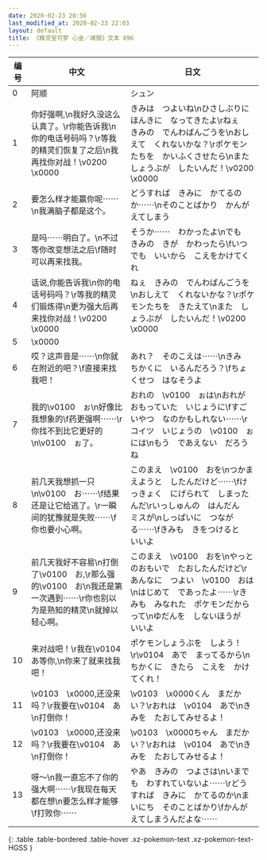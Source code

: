 ```yaml
---
date: 2020-02-23 20:56
last_modified_at: 2020-02-23 22:03
layout: default
title: 《精灵宝可梦 心金／魂银》文本 696
---
```

| 编号 | 中文 | 日文 |
| ---- | ---- | ---- |
| 0 | 阿顺 | シュン |
| 1 | 你好强啊,\n我好久没这么认真了。\r你能告诉我\n你的电话号码吗？\r等我的精灵们恢复了之后\n我再找你对战！\v0200　\x0000 | きみは　つよいね\nひさしぶりに　ほんきに　なってきたよ\rねぇ　きみの　でんわばんごうを\nおしえて　くれないかな？\rポケモンたちを　かいふくさせたら\nまた　しょうぶが　したいんだ！\v0200　\x0000 |
| 2 | 要怎么样才能赢你呢⋯⋯\n我满脑子都是这个。 | どうすれば　きみに　かてるのか⋯⋯\nそのことばかり　かんがえてしまう |
| 3 | 是吗⋯⋯明白了。\n不过等你改变想法之后\f随时可以再来找我。 | そうか⋯⋯　わかったよ\nでも　きみの　きが　かわったら\fいつでも　いいから　こえをかけてくれ |
| 4 | 话说,你能告诉我\n你的电话号码吗？\r等我的精灵们锻炼得\n更为强大后再来找你对战！\v0200　\x0000 | ねぇ　きみの　でんわばんごうを\nおしえて　くれないかな？\rポケモンたちを　きたえて\nまた　しょうぶが　したいんだ！\v0200　\x0000 |
| 5 | \x0000 |  |
| 6 | 哎？这声音是⋯⋯\n你就在附近的吧？\f直接来找我吧！ | あれ？　そのこえは⋯⋯\nきみ　ちかくに　いるんだろう？\fちょくせつ　はなそうよ |
| 7 | 我的\v0100　ぉ\n好像比我想象的\f药更强啊⋯⋯\r你找不到比它更好的\n\v0100　ぉ了。 | おれの　\v0100　ぉは\nおれが　おもっていた　いじょうに\fすごいやつ　なのかもしれない⋯⋯\rコイツ　いじょうの　\v0100　ぉには\nもう　であえない　だろうね |
| 8 | 前几天我想抓一只\n\v0100　お⋯⋯\f结果还是让它给逃了。\r一瞬间的犹豫就是失败⋯⋯\f你也要小心啊。 | このまえ　\v0100　おを\nつかまえようと　したんだけど⋯⋯\fけっきょく　にげられて　しまったんだ\rいっしゅんの　はんだん　ミスが\nしっぱいに　つながる⋯⋯\fきみも　きをつけると　いいよ |
| 9 | 前几天我好不容易\n打倒了\v0100　お,\r那么强的\v0100　お\n我还是第一次遇到⋯⋯\r你也别以为是熟知的精灵\n就掉以轻心啊。 | このまえ　\v0100　おを\nやっとのおもいで　たおしたんだけど\rあんなに　つよい　\v0100　おは\nはじめて　であったよ⋯⋯\rきみも　みなれた　ポケモンだからって\nゆだんを　しないほうが　いいよ |
| 10 | 来对战吧！\r我在\v0104　あ等你,\n你来了就来找我吧！ | ポケモンしょうぶを　しよう！\r\v0104　あで　まってるから\nちかくに　きたら　こえを　かけてくれ！ |
| 11 | \v0103　\x0000,还没来吗？\r我要在\v0104　あ\n打倒你！ | \v0103　\x0000くん　まだかい？\rおれは　\v0104　あで\nきみを　たおしてみせるよ！ |
| 12 | \v0103　\x0000,还没来吗？\r我要在\v0104　あ\n打倒你！ | \v0103　\x0000ちゃん　まだかい？\rおれは　\v0104　あで\nきみを　たおしてみせるよ！ |
| 13 | 呀～\n我一直忘不了你的强大啊⋯⋯\r我现在每天都在想\n要怎么样才能够\f打败你⋯⋯ | やあ　きみの　つよさは\nいまでも　わすれていないよ⋯⋯\rどうすれば　きみに　かてるのか\nまいにち　そのことばかり\fかんがえてしまうんだよな⋯⋯ |
{: .table .table-bordered .table-hover .xz-pokemon-text .xz-pokemon-text-HGSS }